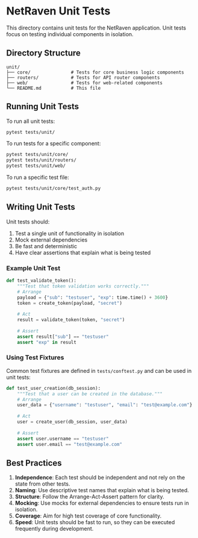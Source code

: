 # NetRaven Unit Tests

This directory contains unit tests for the NetRaven application. Unit tests focus on testing individual components in isolation.

## Directory Structure

```
unit/
├── core/               # Tests for core business logic components
├── routers/            # Tests for API router components
├── web/                # Tests for web-related components
└── README.md           # This file
```

## Running Unit Tests

To run all unit tests:

```bash
pytest tests/unit/
```

To run tests for a specific component:

```bash
pytest tests/unit/core/
pytest tests/unit/routers/
pytest tests/unit/web/
```

To run a specific test file:

```bash
pytest tests/unit/core/test_auth.py
```

## Writing Unit Tests

Unit tests should:

1. Test a single unit of functionality in isolation
2. Mock external dependencies
3. Be fast and deterministic
4. Have clear assertions that explain what is being tested

### Example Unit Test

```python
def test_validate_token():
    """Test that token validation works correctly."""
    # Arrange
    payload = {"sub": "testuser", "exp": time.time() + 3600}
    token = create_token(payload, "secret")
    
    # Act
    result = validate_token(token, "secret")
    
    # Assert
    assert result["sub"] == "testuser"
    assert "exp" in result
```

### Using Test Fixtures

Common test fixtures are defined in `tests/conftest.py` and can be used in unit tests:

```python
def test_user_creation(db_session):
    """Test that a user can be created in the database."""
    # Arrange
    user_data = {"username": "testuser", "email": "test@example.com"}
    
    # Act
    user = create_user(db_session, user_data)
    
    # Assert
    assert user.username == "testuser"
    assert user.email == "test@example.com"
```

## Best Practices

1. **Independence**: Each test should be independent and not rely on the state from other tests.
2. **Naming**: Use descriptive test names that explain what is being tested.
3. **Structure**: Follow the Arrange-Act-Assert pattern for clarity.
4. **Mocking**: Use mocks for external dependencies to ensure tests run in isolation.
5. **Coverage**: Aim for high test coverage of core functionality.
6. **Speed**: Unit tests should be fast to run, so they can be executed frequently during development. 